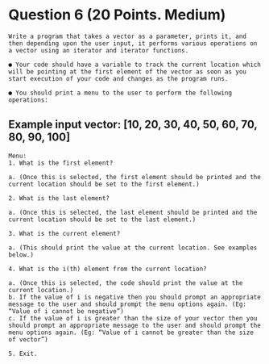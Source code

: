 # Question 6 (20 Points. Medium)

    Write a program that takes a vector as a parameter, prints it, and then depending upon the user input, it performs various operations on a vector using an iterator and iterator functions.

    ● Your code should have a variable to track the current location which will be pointing at the first element of the vector as soon as you start execution of your code and changes as the program runs.

    ● You should print a menu to the user to perform the following operations:

## Example input vector: [10, 20, 30, 40, 50, 60, 70, 80, 90, 100]

    Menu:
    1. What is the first element?

    a. (Once this is selected, the first element should be printed and the current location should be set to the first element.)

    2. What is the last element?

    a. (Once this is selected, the last element should be printed and the current location should be set to the last element.)

    3. What is the current element?

    a. (This should print the value at the current location. See examples below.)

    4. What is the i(th) element from the current location?

    a. (Once this is selected, the code should print the value at the current location.) 
    b. If the value of i is negative then you should prompt an appropriate message to the user and should prompt the menu options again. (Eg: “Value of i cannot be negative”)  
    c. If the value of i is greater than the size of your vector then you should prompt an appropriate message to the user and should prompt the menu options again. (Eg: “Value of i cannot be greater than the size of vector”)

    5. Exit.